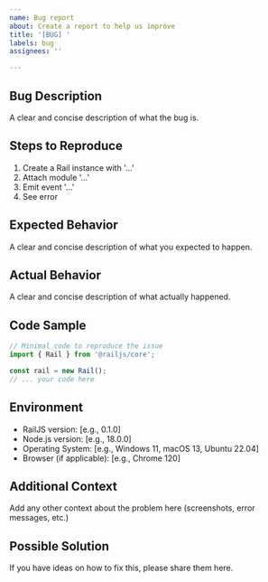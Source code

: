 ```yaml
---
name: Bug report
about: Create a report to help us improve
title: '[BUG] '
labels: bug
assignees: ''

---
```


## Bug Description

A clear and concise description of what the bug is.

## Steps to Reproduce

1. Create a Rail instance with '...'
2. Attach module '...'
3. Emit event '...'
4. See error

## Expected Behavior

A clear and concise description of what you expected to happen.

## Actual Behavior

A clear and concise description of what actually happened.

## Code Sample

```javascript
// Minimal code to reproduce the issue
import { Rail } from '@railjs/core';

const rail = new Rail();
// ... your code here
```

## Environment

- RailJS version: [e.g., 0.1.0]
- Node.js version: [e.g., 18.0.0]
- Operating System: [e.g., Windows 11, macOS 13, Ubuntu 22.04]
- Browser (if applicable): [e.g., Chrome 120]

## Additional Context

Add any other context about the problem here (screenshots, error messages, etc.)

## Possible Solution

If you have ideas on how to fix this, please share them here.
